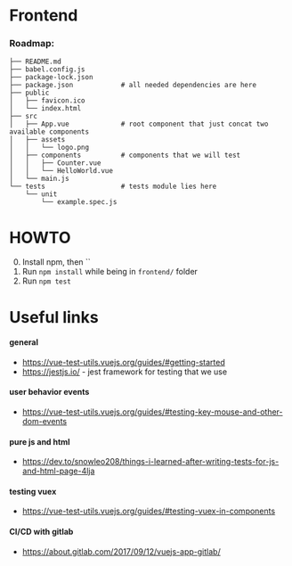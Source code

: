# Frontend

### Roadmap:
```
├── README.md
├── babel.config.js
├── package-lock.json
├── package.json            # all needed dependencies are here
├── public
│   ├── favicon.ico
│   └── index.html
├── src
│   ├── App.vue             # root component that just concat two available components
│   ├── assets
│   │   └── logo.png
│   ├── components          # components that we will test
│   │   ├── Counter.vue
│   │   └── HelloWorld.vue
│   └── main.js
└── tests                   # tests module lies here
    └── unit
        └── example.spec.js
```

# HOWTO

0. Install npm, then ``
1. Run `npm install` while being in `frontend/` folder
2. Run `npm test`

# Useful links

#### general
* https://vue-test-utils.vuejs.org/guides/#getting-started
* https://jestjs.io/ - jest framework for testing that we use
#### user behavior events
* https://vue-test-utils.vuejs.org/guides/#testing-key-mouse-and-other-dom-events

#### pure js and html
* https://dev.to/snowleo208/things-i-learned-after-writing-tests-for-js-and-html-page-4lja

#### testing vuex
* https://vue-test-utils.vuejs.org/guides/#testing-vuex-in-components

#### CI/CD with gitlab
* https://about.gitlab.com/2017/09/12/vuejs-app-gitlab/
